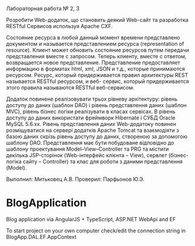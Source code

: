 Лабораторная работа № 2, 3

Розробити Web-додаток, що становить деякий Web-сайт та разработка RESTful Сервисов используя Apache CXF.

Состояние ресурса в любой данный момент времени представлено документом и называется представлением ресурса
(representation of resource). Клиент может обновить состояние ресурсов путем передачи представления вместе с запросом. Теперь клиенту, вместе с ответом, возвращается новое представление. Представление предоставляет информацию в 
форматах html, xml, JSON и т.д., которые принимаются ресурсом. Ресурс, который 
придерживается правил архитектуры REST называется RESTful ресурсом, и веб- сервис, 
который придерживается этого правила называются RESTful веб-сервисом. 

Додаток повинене реалізовувати трьох рівневу архітектуру: рівень
доступу до даних (шаблон DAO) і рівень представлення даних (шаблон MVC), рівень бізнес логіки реалізувати в класах сервісах.
В рівень доступу до даних використати фреймворк Hibernate і СУБД Oracle MySQL 5.6.xx. Рівень представлення даних Web-додатоку повинен
розміщуватися на сервері додатків Apache Tomcat та взаємодіяти з базою даних скрізь рівень доступу до даних, створеною за допомогою
шаблону DAO. Представлення має бути побудоване відповідно до шаблону
проектування Model–View–Controller та PRG та містити декілька JSP-сторінок (Web-інтерфейс клієнта – View), сервлет (бізнес-логіка сайту – Controller) та клас для роботи з даними представлення (Model).


Выполнил: Митьковец А.В.
Проверил: Парфьонов Ю.Э.


























# BlogApplication
Blog application via AngularJS + TypeScript, ASP.NET WebApi and EF

To start project on your own computer check/edit the connection string in BlogApp.DAL.EF.AppContext
